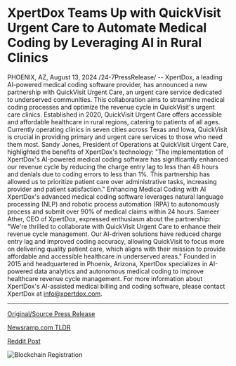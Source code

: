 # XpertDox Teams Up with QuickVisit Urgent Care to Automate Medical Coding by Leveraging AI in Rural Clinics

PHOENIX, AZ, August 13, 2024 /24-7PressRelease/ -- XpertDox, a leading AI-powered medical coding software provider, has announced a new partnership with QuickVisit Urgent Care, an urgent care service dedicated to underserved communities. This collaboration aims to streamline medical coding processes and optimize the revenue cycle in QuickVisit's urgent care clinics.  Established in 2020, QuickVisit Urgent Care offers accessible and affordable healthcare in rural regions, catering to patients of all ages. Currently operating clinics in seven cities across Texas and Iowa, QuickVisit is crucial in providing primary and urgent care services to those who need them most.  Sandy Jones, President of Operations at QuickVisit Urgent Care, highlighted the benefits of XpertDox's technology: "The implementation of XpertDox's AI-powered medical coding software has significantly enhanced our revenue cycle by reducing the charge entry lag to less than 48 hours and denials due to coding errors to less than 1%. This partnership has allowed us to prioritize patient care over administrative tasks, increasing provider and patient satisfaction."  Enhancing Medical Coding with AI XpertDox's advanced medical coding software leverages natural language processing (NLP) and robotic process automation (RPA) to autonomously process and submit over 90% of medical claims within 24 hours.  Sameer Ather, CEO of XpertDox, expressed enthusiasm about the partnership: "We're thrilled to collaborate with QuickVisit Urgent Care to enhance their revenue cycle management. Our AI-driven solutions have reduced charge entry lag and improved coding accuracy, allowing QuickVisit to focus more on delivering quality patient care, which aligns with their mission to provide affordable and accessible healthcare in underserved areas."  Founded in 2015 and headquartered in Phoenix, Arizona, XpertDox specializes in AI-powered data analytics and autonomous medical coding to improve healthcare revenue cycle management. For more information about XpertDox's AI-assisted medical billing and coding software, please contact XpertDox at info@xpertdox.com. 

---

[Original/Source Press Release](https://www.24-7pressrelease.com/press-release/513342/xpertdox-teams-up-with-quickvisit-urgent-care-to-automate-medical-coding-by-leveraging-ai-in-rural-clinics)
                    

[Newsramp.com TLDR](None) 



[Reddit Post](https://www.reddit.com/r/HealthCareNewsInfo/comments/1er1jvb/xpertdox_partners_with_quickvisit_urgent_care_to/) 



![Blockchain Registration](https://cdn.newsramp.app/24-7PressRelease/qrcode/248/13/ideaj90n.webp)
